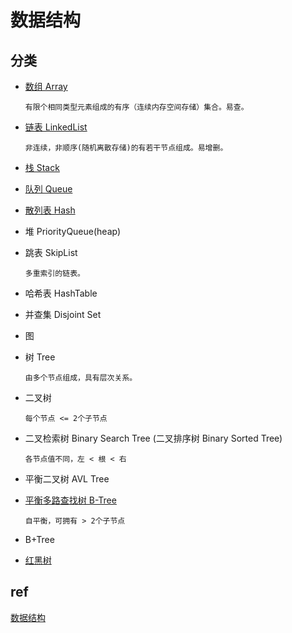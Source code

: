# 数据结构

## 分类

- [数组 Array](ds-array.md)  

      有限个相同类型元素组成的有序（连续内存空间存储）集合。易查。

- [链表 LinkedList](ds-linkedlist.md)  

      非连续，非顺序(随机离散存储)的有若干节点组成。易增删。

- [栈 Stack](ds-stack.md)  
- [队列 Queue](ds-queue.md)
- [散列表 Hash](ds-hash.md)
- 堆 PriorityQueue(heap)  
- 跳表 SkipList

      多重索引的链表。

- 哈希表 HashTable  
- 并查集 Disjoint Set  
- 图  
- 树 Tree

      由多个节点组成，具有层次关系。

- 二叉树

      每个节点 <= 2个子节点

- 二叉检索树 Binary Search Tree (二叉排序树 Binary Sorted Tree)

      各节点值不同，左 < 根 < 右

- 平衡二叉树 AVL Tree  
- [平衡多路查找树 B-Tree](ds-b-tree.md)

      自平衡，可拥有 > 2个子节点

- B+Tree
- [红黑树](ds-rbtree.md)  

## ref

[数据结构](ref/data-struct.md)
